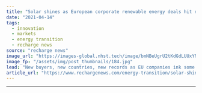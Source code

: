 ```yaml
---
title: "Solar shines as European corporate renewable energy deals hit new heights"
date: "2021-04-14"
tags: 
  - innovation
  - markets
  - energy transition
  - recharge news
source: "recharge news"
image_url: "https://images-global.nhst.tech/image/bmNBeUgrU2tKdGdLUUxYNFd6Q09zMWZGcjlPaVJOK09SeERFMDRTQ3N0TT0=/nhst/binary/6e632e8d4e3451193d7f22dc07023148"
image_fp: "/assets/img/post_thumbnails/184.jpg"
lead: "New buyers, new countries, new records as EU companies ink some 4GW of green power production agreements in 2020, according to WindEurope figures"
article_url: "https://www.rechargenews.com/energy-transition/solar-shines-as-european-corporate-renewable-energy-deals-hit-new-heights/2-1-995428"
---
```


---
